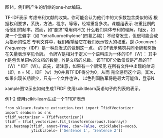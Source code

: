 图14。例11所产生的坍缩的one-hot编码。

TF-IDF表示
考虑专利文献的收集。你可能会认为他们中的大多数包含类似的话
根据权利要求，系统，方法，程序，等等，经常重复多次。课题组表示
权重比例的话他们的频率。然而，如“要求”常用词不加
什么我们具体专利的理解。相反，如果一个生僻字（如
"tetrafluoroethylene"(四氟乙烯)）不经常发生，但很可能会成为指示的性质
专利文件中，我们希望给它在我们表示较大的权重。逆
*Document-Frequency*（IDF）是一种启发式的做到这一点。
的IDF表示惩罚共同令牌和奖励在矢量表示罕见令牌。
令牌W是相对于定义一个语料库为一体的IDF（W）：
其中n是包含单词w的文档的数量，N是文档的总数。
该TFIDF分数仅仅是产品的TF（W）* IDF（W）。首先，请注意，如果有一个很常见
在所有文件中出现的单词（即，n = N），IDF（w）为0并且TFIDF得分为0，从而
完全惩罚这个词。其次，如果出现长期很少，只有一个文件也许，
以色列国防军将是最大可能值，登录N.

xample图12示出如何生成TFIDF
使用scikitlearn英语句子的列表的表示。


例1-2 使用scikit-learn生成一个TFIDF表示
```python
from sklearn.feature_extraction.text import TfidfVectorizer
import seaborn as sns
tfidf_vectorizer = TfidfVectorizer()
tfidf = tfidf_vectorizer.fit_transform(corpus).toarray()
sns.heatmap(tfidf, annot=True, cbar=False, xticklabels=vocab,
            yticklabels= ['Sentence 1', 'Sentence 2'])
```
